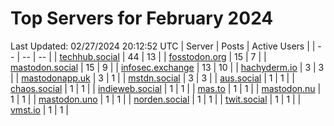 # Top Servers for February 2024
Last Updated: 02/27/2024 20:12:52 UTC
| Server | Posts | Active Users |
| -- | -- | -- |
| [techhub.social](https://techhub.social/tags/PowerShell) | 44 | 13 |
| [fosstodon.org](https://fosstodon.org/tags/PowerShell) | 15 | 7 |
| [mastodon.social](https://mastodon.social/tags/PowerShell) | 15 | 9 |
| [infosec.exchange](https://infosec.exchange/tags/PowerShell) | 13 | 10 |
| [hachyderm.io](https://hachyderm.io/tags/PowerShell) | 3 | 3 |
| [mastodonapp.uk](https://mastodonapp.uk/tags/PowerShell) | 3 | 1 |
| [mstdn.social](https://mstdn.social/tags/PowerShell) | 3 | 3 |
| [aus.social](https://aus.social/tags/PowerShell) | 1 | 1 |
| [chaos.social](https://chaos.social/tags/PowerShell) | 1 | 1 |
| [indieweb.social](https://indieweb.social/tags/PowerShell) | 1 | 1 |
| [mas.to](https://mas.to/tags/PowerShell) | 1 | 1 |
| [mastodon.nu](https://mastodon.nu/tags/PowerShell) | 1 | 1 |
| [mastodon.uno](https://mastodon.uno/tags/PowerShell) | 1 | 1 |
| [norden.social](https://norden.social/tags/PowerShell) | 1 | 1 |
| [twit.social](https://twit.social/tags/PowerShell) | 1 | 1 |
| [vmst.io](https://vmst.io/tags/PowerShell) | 1 | 1 |
